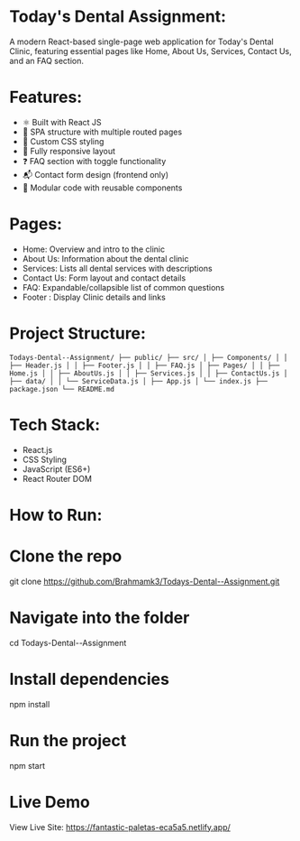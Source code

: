# Today's Dental Assignment:
A modern React-based single-page web application for Today's Dental Clinic, featuring essential pages like Home, About Us, Services, Contact Us, and an FAQ section.

# Features:
- ⚛️ Built with React JS
- 📄 SPA structure with multiple routed pages
- 🎨 Custom CSS styling
- 📱 Fully responsive layout
- ❓ FAQ section with toggle functionality
- 📬 Contact form design (frontend only)
- 🧩 Modular code with reusable components

# Pages:
- Home: Overview and intro to the clinic
- About Us: Information about the dental clinic
- Services: Lists all dental services with descriptions
- Contact Us: Form layout and contact details
- FAQ: Expandable/collapsible list of common questions
- Footer : Display Clinic details and links

# Project Structure:
<pr>```Todays-Dental--Assignment/
├── public/
├── src/
│ ├── Components/
│ │ ├── Header.js
│ │ ├── Footer.js
│ │ ├── FAQ.js
│ ├── Pages/
│ │ ├── Home.js
│ │ ├── AboutUs.js
│ │ ├── Services.js
│ │ ├── ContactUs.js
│ ├── data/
│ │ └── ServiceData.js
│ ├── App.js
│ └── index.js
├── package.json
└── README.md```
</pre>
# Tech Stack:
- React.js
- CSS Styling
- JavaScript (ES6+)
- React Router DOM

# How to Run:
# Clone the repo
git clone https://github.com/Brahmamk3/Todays-Dental--Assignment.git

# Navigate into the folder
cd Todays-Dental--Assignment

# Install dependencies
npm install

# Run the project
npm start

# Live Demo
View Live Site: https://fantastic-paletas-eca5a5.netlify.app/
